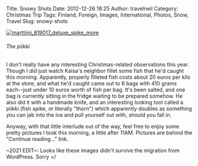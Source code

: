 Title: Snowy Shots
Date: 2012-12-26 18:25
Author: travelneil
Category: Christmas Trip
Tags: Finland, Foreign, Images, International, Photos, Snow, Travel
Slug: snowy-shots

[![marttiini\_819017\_deluxe\_spike\_more]({photo}marttiini_819017_deluxe_spike_more.jpg)]({static}/images/marttiini_819017_deluxe_spike_more.jpg)

######  The piikki

I don't really have any interesting Christmas-related observations this
year. Though I *did* just watch Kaisa's neighbor fillet some fish that
he'd caught this morning. Apparently, properly filleted fish costs about
20 euros per kilo at the store, and what he'd caught came out to 6 bags
with 410 grams each--just under 10 euros worth of fish per bag. It's
been salted, and one bag is currently sitting in the fridge waiting to
be prepared somehow. He also did it with a handmade knife, and an
interesting looking tool called a piikki (fish spike, or literally
"thorn") which apparently doubles as something you can jab into the ice
and pull yourself out with, should you fall in.

Anyway, with that little interlude out of the way, feel free to enjoy
some pretty pictures I took this morning, a little after 11AM. Pictures
are behind the "Continue reading..." link.

~2021 EDIT~: Looks like these images didn't survive the migration from WordPress. Sorry =/
